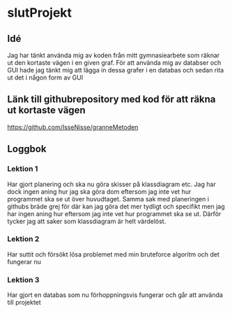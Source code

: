 # slutProjekt

## Idé
Jag har tänkt använda mig av koden från mitt gymnasiearbete som räknar ut den kortaste vägen i en given graf. För att använda mig av databser och GUI hade jag tänkt mig att lägga in dessa grafer i en databas och sedan rita ut det i någon form av GUI

## Länk till githubrepository med kod för att räkna ut kortaste vägen
https://github.com/IsseNisse/granneMetoden

## Loggbok

### Lektion 1
Har gjort planering och ska nu göra skisser på klassdiagram etc. Jag har dock ingen aning hur jag ska göra dom eftersom jag inte vet hur programmet ska se ut över huvudtaget. Samma sak med planeringen i githubs bräde grej för där kan jag göra det mer tydligt och specifikt men jag har ingen aning hur eftersom jag inte vet hur programmet ska se ut. Därför tycker jag att saker som klassdiagram är helt värdelöst.

### Lektion 2
Har suttit och försökt lösa problemet med min bruteforce algoritm och det fungerar nu

### Lektion 3
Har gjort en databas som nu förhoppningsvis fungerar och går att använda till projektet

